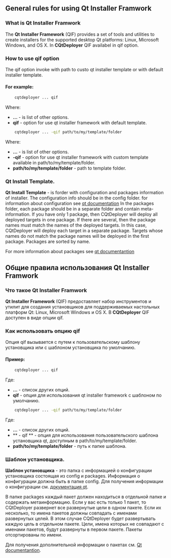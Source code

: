 ## General rules for using Qt Installer Framwork

### What is Qt Installer Framwork

The **Qt Installer Framework** (QIF) provides a set of tools and utilities to create installers for the supported desktop Qt platforms: Linux, Microsoft Windows, and OS X.
In **CQtDeployer** QIF availabel in qif option.

### How to use qif option

The qif option invoke with path to custo qt installer template or with default installer template.

#### For example:

``` bash
    cqtdeployer ... qif
```

Where:
* **...** - is list of other options.
* **qif** - option for use qt installer framework with default template.


``` bash
    cqtdeployer ... -qif path/to/my/template/folder
```

Where:
* **...** - is list of other options.
* **-qif** - option for use qt installer framework with custom template available in path/to/my/template/folder.
* **path/to/my/template/folder** - path to  template folder.

### Qt Install Template.

**Qt Install Template** - is forder with configuration and packages information of installer.
The configuration info should be in the config folder. for information about configuration see [qt documentation](https://doc.qt.io/qtinstallerframework/ifw-globalconfig.html)
In the packages folder, each package should be in a separate folder and contain meta-information.
If you have only 1 package, then CQtDeployer will deploy all deployed targets in one package.
If there are several, then the package names must match the names of the deployed targets.
In this case, CQtDeployer will deploy each target in a separate package.
Targets whose names do not match the package names will be deployed in the first package.
Packages are sorted by name.

For more information about packages see [qt documentantion](https://doc.qt.io/qtinstallerframework/ifw-component-description.html)


## Общие правила использования Qt Installer Framwork

### Что такое Qt Installer Framwork

**Qt Installer Framework** (QIF) предоставляет набор инструментов и утилит для создания установщиков для поддерживаемых настольных платформ Qt: Linux, Microsoft Windows и OS X.
В **CQtDeployer** QIF доступен в виде опции qif.

### Как использовать опцию qif

Опция qif вызывается с путем к пользовательскому шаблону установщика или с шаблоном установщика по умолчанию.

#### Пример:

``` bash
    cqtdeployer ... qif
```

Где:
* **...** - список других опций.
* **qif** - опция для использования qt installer framework с шаблоном по умолчанию.


```bash
    cqtdeployer ... -qif path/to/my/template/folder
```

Где:
* **...** - список других опций.
* ** - qif ** - опция для использования пользовательского шаблона установщика qt, доступным в path/to/my/template/folder.
* **path/to/my/template/folder** - путь к папке шаблона.

### Шаблон установщика.

**Шаблон установщика** - это папка с информацией о конфигурации установщика состоящая из config и packages.
Информация о конфигурации должна быть в папке config. Для получения информации о конфигурации см. [документация qt](https://doc.qt.io/qtinstallerframework/ifw-globalconfig.html).

В папке packages каждый пакет должен находиться в отдельной папке и содержать метаинформацию.
Если у вас есть только 1 пакет, то CQtDeployer развернет все развернутые цели в одном пакете.
Если их несколько, то имена пакетов должны совпадать с именами развернутых целей.
В этом случае CQtDeployer будет развертывать каждую цель в отдельном пакете.
Цели, имена которых не совпадают с именами пакетов, будут развернуты в первом пакете.
Пакеты отсортированы по имени.

Для получения дополнительной информации о пакетах см. [Qt documentantion](https://doc.qt.io/qtinstallerframework/ifw-component-description.html).



